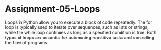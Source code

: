 # Assignment-05-Loops
Loops in Python allow you to execute a block of code repeatedly. The for loop is typically used to iterate over sequences, such as lists or strings, while the while loop continues as long as a specified condition is true. Both types of loops are essential for automating repetitive tasks and controlling the flow of programs.
